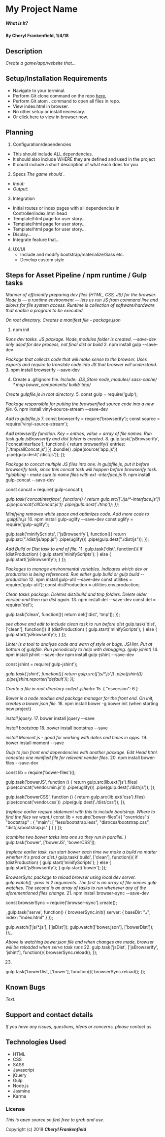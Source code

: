 # My Project Name

##### What is It?

#### By Cheryl Frankenfield, 1/4/18

## Description

_Create a game/app/website that..._

## Setup/Installation Requirements

* Navigate to your terminal.
* Perform Git clone command on the repo [here.]()
* Perform Git atom . command to open all files in repo.
* View index.html in browser.
* No other setup or install necessary.
* Or [click here]() to view in browser now.

## Planning

1. Configuration/dependencies
  * This should include ALL dependencies.
  * It should also include WHERE they are defined and used in the project
  * It could include a short description of what each does for you

2. Specs
_The game should ._
* _Input:_
* _Output:_

3. Integration
  * Initial routes or index pages with all dependencies in Controller/index.html head
  * Template/html page for user story...
  * Template/html page for user story...
  * Template/html page for user story...
  * Display...
  * Integrate feature that...

4. UX/UI
    * Include and modify bootstrap/materialize/Sass etc.
    * Develop custom style

## Steps for Asset Pipeline / npm runtime / Gulp tasks
_Manner of efficiently preparing dev files (HTML, CSS, JS) for the browser. Node.js — a runtime environment — lets us run JS from command line and allows for file system access. Runtime is collection of software/hardware that enable a program to be executed._

_On root directory. Creates a manifest file - package.json_
1. npm init

_Runs dev tasks. JS package. Node_modules folder is created. --save-dev only used for dev process, not final dist or build_
2. npm install gulp --save-dev

_Package that collects code that will make sense to the browser. Uses exports and require to translate code into JS that broswer will understand._
3. npm install browserify --save-dev

4. Create a .gitignore file.
_Include:
.DS_Store
node_modules/
sass-cache/
*.map
bower_components/
build/
tmp/_

_Create gulpfile.js in root directory._
5. const gulp = require('gulp');

_Package responsible for putting the browserified source code into a new file._
6. npm install vinyl-source-stream --save-dev

_Add to gulpfile.js_
7.
const browserify = require('browserify');
const source = require('vinyl-source-stream');

_Add browserify function. Key = entries, value = array of file names. Run task gulp jsBrowserify and dist folder is created._
8.
gulp.task('jsBrowserify', ['concatInterface'], function() {
  return browserify({ entries: ['./tmp/allConcat.js'] })
    .bundle()
    .pipe(source('app.js'))
    .pipe(gulp.dest('./dist/js'));
});

_Package to concat multiple JS files into one. In gulpfile.js, put it before browserify task, since this concat task will happen before browserify task. *globbing - make sure to name files with ext -interface.js_
9. npm install gulp-concat --save-dev

const concat = require('gulp-concat');

_gulp.task('concatInterface', function() {
  return gulp.src(['./js/*-interface.js'])
    .pipe(concat('allConcat.js'))
    .pipe(gulp.dest('./tmp'));
});_

_Minifying removes white space and optimizes code. Add more code to .gulpfile.js_
10. npm install gulp-uglify --save-dev
const uglify = require('gulp-uglify');

gulp.task('minifyScripts', ['jsBrowserify'], function(){
  return gulp.src("./dist/js/app.js")
    .pipe(uglify())
    .pipe(gulp.dest("./dist/js"));
});

_Add Build or Dist task to end of file._
11.
gulp.task('dist', function(){
  if (distProduction) {
    gulp.start('minifyScripts');
  } else {
    gulp.start('jsBrowserify');
  }
});

_Packages to manage environmental variables. Indicates which dev or production is being referenced. Run either gulp build or gulp build --production_
12. npm install gulp-util --save-dev
const utilities = require('gulp-util');
const distProduction = utilities.env.production;

_Clean tasks package. Deletes dist/build and tmp folders. Delete older version and then run dist again._
13. npm install del --save-dev
const del = require('del');

gulp.task('clean', function(){
  return del(['dist', 'tmp']);
});

_see above and edit to include clean task to run before dist_
gulp.task('dist', ['clean'], function(){
  if (distProduction) {
    gulp.start('minifyScripts');
  } else {
    gulp.start('jsBrowserify');
  }
});

_Linter is a tool to analyze code and warn of style or bugs. JSHint. Put at bottom of gulpfile. Run periodically to help with debugging. (gulp jshint)_
14.
npm install jshint --save-dev
npm install gulp-jshint --save-dev

const jshint = require('gulp-jshint');

_gulp.task('jshint', function(){
  return gulp.src(['js/*.js'])
    .pipe(jshint())
    .pipe(jshint.reporter('default'));
});_

_Create a file in root directory called .jshintrc_
15.
{
  "esversion": 6
}

_Bower is a node module and package manager for the front end. On init, creates a bower.json file._
16.
npm install bower -g
bower init (when starting new project)

_install jquery._
17.
bower install jquery --save
<script src="bower_components/jquery/dist/jquery.min.js"></script>

_install bootstrap_
18.
bower install bootstrap --save

<script src="bower_components/jquery/dist/jquery.min.js"></script>
<link rel="stylesheet" href="bower_components/bootstrap/dist/css/bootstrap.min.css">
<script src="bower_components/bootstrap/dist/js/bootstrap.min.js"></script>
<script type="text/javascript" src="dist/js/app.js"></script>

_install Moment.js - good for working with dates and times in apps._
19.
bower install moment --save
<script src="bower_components/moment/min/moment.min.js"></script>

_Gulp to join front end dependencies with another package. Edit Head html. concates one minified file for relevant vendor files._
20.
npm install bower-files --save-dev

const lib = require('bower-files')();

gulp.task('bowerJS', function () {
  return gulp.src(lib.ext('js').files)
    .pipe(concat('vendor.min.js'))
    .pipe(uglify())
    .pipe(gulp.dest('./dist/js'));
});

<script src="dist/js/vendor.min.js"></script>
<script type="text/javascript" src="dist/js/app.js"></script>

gulp.task('bowerCSS', function () {
  return gulp.src(lib.ext('css').files)
    .pipe(concat('vendor.css'))
    .pipe(gulp.dest('./dist/css'));
});

_(replace earlier require statement with this to include bootstrap. Where to find the files we want.)_
const lib = require('bower-files')({
  "overrides":{
    "bootstrap" : {
      "main": [
        "less/bootstrap.less",
        "dist/css/bootstrap.css",
        "dist/js/bootstrap.js"
      ]
    }
  }
});

_(combine two bower tasks into one so they run in parallel. )_
gulp.task('bower', ['bowerJS', 'bowerCSS']);

_(replace earlier task. run start bower each time we make a build no matter whether it's prod or dist.)_
gulp.task('build', ['clean'], function(){
  if (distProduction) {
    gulp.start('minifyScripts');
  } else {
    gulp.start('jsBrowserify');
  }
  gulp.start('bower');
});

_BrowserSync package to reload browser using local dev server. gulp.watch() -pass in 2 arguments. The first is an array of file names gulp watches. The second is an array of tasks to run whenever any of the aforementioned files change._
21.
npm install browser-sync --save-dev

const browserSync = require('browser-sync').create();


_gulp.task('serve', function() {
  browserSync.init({
    server: {
      baseDir: "./",
      index: "index.html"
    }
  });

  gulp.watch(['js/*.js'], ['jsDist']);
  gulp.watch(['bower.json'], ['bowerDist']);
});_

_Above is watching bower.json file and when changes are made, browser will be reloaded when serve task runs_
22.
gulp.task('jsDist', ['jsBrowserify', 'jshint'], function(){
  browserSync.reload();
});

23.
gulp.task('bowerDist, ['bower'], function(){
  browserSync.reload();
});



## Known Bugs

_Text._

## Support and contact details

_If you have any issues, questions, ideas or concerns, please contact us._

## Technologies Used

* HTML
* CSS
* SASS
* Javascript
* jQuery
* Gulp
* Node.js
* Jasmine
* Karma

### License

*This is open source so feel free to grab and use.*

Copyright (c) 2018 **_Cheryl Frankenfield_**
